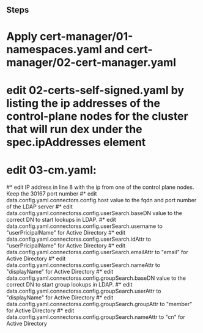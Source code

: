 
## Steps

# Apply cert-manager/01-namespaces.yaml and cert-manager/02-cert-manager.yaml

# edit 02-certs-self-signed.yaml by listing the ip addresses of the control-plane nodes for the cluster that will run dex under the spec.ipAddresses element

# edit 03-cm.yaml:
#* edit IP address in line 8 with the ip from one of the control plane nodes.  Keep the 30167 port number
#* edit data.config.yaml.connectors.config.host value to the fqdn and port number of the LDAP server
#* edit data.config.yaml.connectorss.config.userSearch.baseDN value to the correct DN to start lookups in LDAP.
#* edit data.config.yaml.connectorss.config.userSearch.username to "userPricipalName" for Active Directory
#* edit data.config.yaml.connectorss.config.userSearch.idAttr to "userPricipalName" for Active Directory
#* edit data.config.yaml.connectorss.config.userSearch.emailAttr to "email" for Active Directory
#* edit data.config.yaml.connectorss.config.userSearch.nameAttr to "displayName" for Active Directory
#* edit data.config.yaml.connectorss.config.groupSearch.baseDN value to the correct DN to start group lookups in LDAP.
#* edit data.config.yaml.connectorss.config.groupSearch.userAttr to "displayName" for Active Directory
#* edit data.config.yaml.connectorss.config.groupSearch.groupAttr to "member" for Active Directory
#* edit data.config.yaml.connectorss.config.groupSearch.nameAttr to "cn" for Active Directory
